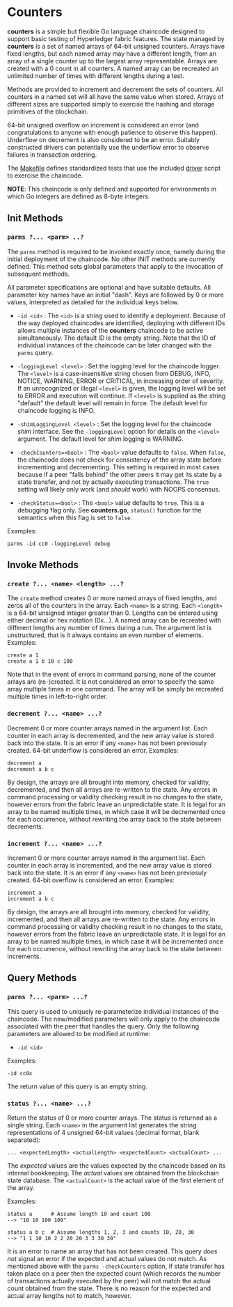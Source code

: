 # Counters

**counters** is a simple but flexible Go language chaincode designed to
  support basic testing of Hyperledger fabric features. The state managed by
  **counters** is a set of named arrays of 64-bit unsigned counters. Arrays
  have fixed lengths, but each named array may have a different length, from
  an array of a single counter up to the largest array representable. Arrays
  are created with a 0 count in all counters. A named array can be recreated
  an unlimited number of times with different lengths during a test.
  
  Methods are provided to increment and decrement the sets of counters. All
  counters in a named set will all have the same value when stored. Arrays of
  different sizes are supported simply to exercise the hashing and storage
  primitives of the blockchain.
  
  64-bit unsigned overflow on increment is considered an error (and
  congratulations to anyone with enough patience to observe this
  happen). Underflow on decrement is also considered to be an error. Suitably
  constructed drivers can potentially use the underflow error to observe
  failures in transaction ordering.
  
  The [Makefile](Makefile) defines standardized tests that use the included 
  [driver](driver) script to exercise the chaincode.

  **NOTE**: This chaincode is only defined and supported for environments in
    which Go integers are defined as 8-byte integers.
	
  
## Init Methods

### `parms ?... <parm> ..?`

The `parms` method is required to be invoked exactly once, namely during the
initial deployment of the chaincode. No other INIT methods are currently
defined.  This method sets global parameters that apply to the invocation of
subsequent methods. 

All parameter specifications are optional and have suitable defaults.  All
parameter key names have an initial "dash". Keys are followed by 0 or more
values, interpreted as detailed for the individual keys below.

- `-id <id>` : The `<id>` is a string used to identify a deployment. Because
  of the way deployed chaincodes are identified, deploying with different IDs
  allows multiple instances of the **counters** chaincode to be active
  simultaneously. The default ID is the empty string. Note that the ID of
  individual instances of the chaincode can be later changed with the `parms`
  query.
  
- `-loggingLevel <level>` : Set the logging level for the chaincode
  logger. The `<level>` is a case-insensitive string chosen from DEBUG, INFO,
  NOTICE, WARNING, ERROR or CRITICAL, in increasing order of severity. If an
  unrecognized or illegal `<level>` is given, the logging level will be set to
  ERROR and execution will continue. If `<level>` is supplied as the string
  "default" the default level will remain in force. The default level for
  chaincode logging is INFO.

- `-shimLoggingLevel <level>` : Set the logging level for the chaincode *shim*
  interface. See the `-loggingLevel` option for details on the `<level>`
  argument. The default level for *shim* logging is WARNING.
  
- `-checkCounters=<bool>` : The `<bool>` value defaults to `false`.  When
   `false`, the chaincode does not check for consistency of the array state
   before incrementing and decrementing. This setting is required in most
   cases because if a peer "falls behind" the other peers it may get its state
   by a state transfer, and not by actually executing transactions. The `true`
   setting will likely only work (and *should* work) with NOOPS consensus.
  
- `-checkStatus=<bool>` : The `<bool>` value defaults to `true`. This is a
  debugging flag only. See **counters.go**, `status()` function for the
  semantics when this flag is set to `false`.
  
Examples:

    parms -id cc0 -loggingLevel debug


## Invoke Methods

### `create ?... <name> <length> ...?`

The `create` method creates 0 or more named arrays of fixed lengths, and zeros
all of the counters in the array. Each `<name>` is a string. Each `<length>`
is a 64-bit unsigned integer greater than 0. Lengths can be entered using
either decimal or hex notation (0x...). A named array can be recreated with
different lengths any number of times during a run.  The argument list is
unstructured, that is it always contains an even number of elements. Examples:

	create a 1
	create a 1 b 10 c 100
	
Note that in the event of errors in command parsing, none of the counter
arrays are (re-)created. It is not considered an error to specify the same
array multiple times in one command. The array will be simply be recreated
multiple times in left-to-right order.
	

### `decrement ?... <name> ...?`

Decrement 0 or more counter arrays named in the argument list. Each counter in
each array is decremented, and the new array value is stored back into the
state. It is an error if any `<name>` has not been previosuly created. 64-bit
underflow is considered an error. Examples:

    decrement a
	decrement a b c
	
By design, the arrays are all brought into memory, checked for validity,
decremented, and then all arrays are re-written to the state. Any errors in
command processing or validity checking result in no changes to the state,
however errors from the fabric leave an unpredictable state. It is legal for
an array to be named multiple times, in which case it will be decremented once
for each occurrence, without rewriting the array back to the state between
decrements.
	
	
### `increment ?... <name> ...?`

Increment 0 or more counter arrays named in the argument list. Each counter in
each array is incremented, and the new array value is stored back into the
state. It is an error if any `<name>` has not been previosuly created. 64-bit
overflow is considered an error. Examples:

    increment a
	increment a b c
	
By design, the arrays are all brought into memory, checked for validity,
incremented, and then all arrays are re-written to the state. Any errors in
command processing or validity checking result in no changes to the state,
however errors from the fabric leave an unpredictable state. It is legal for
an array to be named multiple times, in which case it will be incremented once
for each occurrence, without rewriting the array back to the state between
increments.
	

## Query Methods

### `parms ?... <parm> ...?`

This query is used to uniquely re-parameterize individual instances of the
chaincode. The new/modified parameters will only apply to the chaincode
associated with the peer that handles the query. Only the following parameters
are allowed to be modified at runtime:

- `-id <id>`

Examples:

    -id cc0x
	
The return value of this query is an empty string.
	
### `status ?... <name> ...?`

Return the status of 0 or more counter arrays. The status is returned as a
single string. Each `<name>` in the argument list generates the string
representations of 4 unsigned 64-bit values (decimal format, blank
separated):

    ... <expectedLength> <actualLength> <expectedCount> <actualCount> ...
	
The *expected* values are the values expected by the chaincode based on its
internal bookkeeping. The *actual* values are obtained from the blockchain
state database. The `<actualCount>` is the actual value of the first element
of the array.

Examples:

    status a      # Assume length 10 and count 100
	--> "10 10 100 100"
	
	status a b c  # Assume lengths 1, 2, 3 and counts 10, 20, 30
	--> "1 1 10 10 2 2 20 20 3 3 30 30"

It is an error to name an array that has not been created. This query *does
not* signal an error if the expected and actual values do not match. As
mentioned above with the `parms -checkCounters` option, if state transfer has
taken place on a peer then the expected count (which records the number of
transactions actually executed by the peer) will not match the actual count
obtained from the state. There is no reason for the expected and actual array
lengths not to match, however.


  
  
